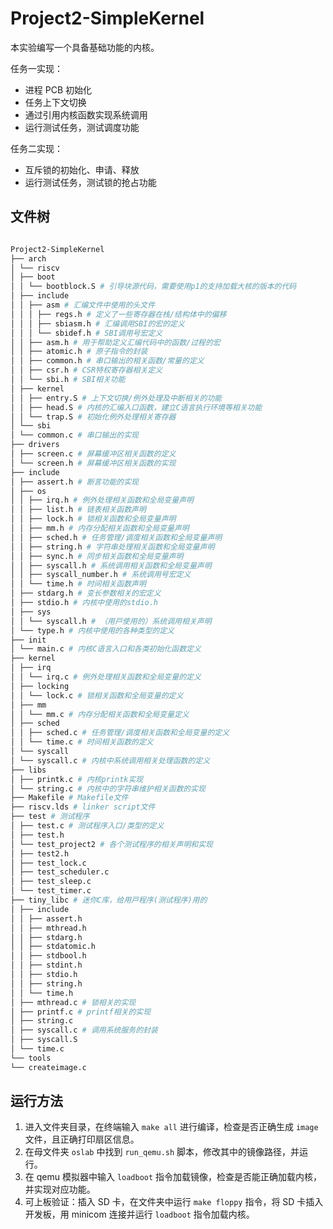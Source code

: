 # Project2-SimpleKernel

本实验编写一个具备基础功能的内核。

任务一实现：

* 进程 PCB 初始化
* 任务上下文切换
* 通过引用内核函数实现系统调用
* 运行测试任务，测试调度功能

任务二实现：

* 互斥锁的初始化、申请、释放
* 运行测试任务，测试锁的抢占功能

## 文件树

``` bash

Project2-SimpleKernel
├── arch
│ └── riscv
│ ├── boot
│ │ └── bootblock.S # 引导块源代码，需要使⽤p1的⽀持加载⼤核的版本的代码
│ ├── include
│ │ ├── asm # 汇编⽂件中使⽤的头⽂件
│ │ │ ├── regs.h # 定义了⼀些寄存器在栈/结构体中的偏移
│ │ │ ├── sbiasm.h # 汇编调⽤SBI的宏的定义
│ │ │ └── sbidef.h # SBI调⽤号宏定义
│ │ ├── asm.h # ⽤于帮助定义汇编代码中的函数/过程的宏
│ │ ├── atomic.h # 原⼦指令的封装
│ │ ├── common.h # 串⼝输出的相关函数/常量的定义
│ │ ├── csr.h # CSR特权寄存器相关定义
│ │ └── sbi.h # SBI相关功能
│ ├── kernel
│ │ ├── entry.S # 上下⽂切换/例外处理及中断相关的功能
│ │ ├── head.S # 内核的汇编⼊⼝函数，建⽴C语⾔执⾏环境等相关功能
│ │ └── trap.S # 初始化例外处理相关寄存器
│ └── sbi
│ └── common.c # 串⼝输出的实现
├── drivers
│ ├── screen.c # 屏幕缓冲区相关函数的定义
│ └── screen.h # 屏幕缓冲区相关函数的实现
├── include
│ ├── assert.h # 断⾔功能的实现
│ ├── os
│ │ ├── irq.h # 例外处理相关函数和全局变量声明
│ │ ├── list.h # 链表相关函数声明
│ │ ├── lock.h # 锁相关函数和全局变量声明
│ │ ├── mm.h # 内存分配相关函数和全局变量声明
│ │ ├── sched.h # 任务管理/调度相关函数和全局变量声明
│ │ ├── string.h # 字符串处理相关函数和全局变量声明
│ │ ├── sync.h # 同步相关函数和全局变量声明
│ │ ├── syscall.h # 系统调⽤相关函数和全局变量声明
│ │ ├── syscall_number.h # 系统调⽤号宏定义
│ │ └── time.h # 时间相关函数声明
│ ├── stdarg.h # 变⻓参数相关的宏定义
│ ├── stdio.h # 内核中使⽤的stdio.h
│ ├── sys
│ │ └── syscall.h # （⽤⼾使⽤的）系统调⽤相关声明
│ └── type.h # 内核中使⽤的各种类型的定义
├── init
│ └── main.c # 内核C语⾔⼊⼝和各类初始化函数定义
├── kernel
│ ├── irq
│ │ └── irq.c # 例外处理相关函数和全局变量的定义
│ ├── locking
│ │ └── lock.c # 锁相关函数和全局变量的定义
│ ├── mm
│ │ └── mm.c # 内存分配相关函数和全局变量定义
│ ├── sched
│ │ ├── sched.c # 任务管理/调度相关函数和全局变量的定义
│ │ └── time.c # 时间相关函数的定义
│ └── syscall
│ └── syscall.c # 内核中系统调⽤相关处理函数的定义
├── libs
│ ├── printk.c # 内核printk实现
│ └── string.c # 内核中的字符串维护相关函数的实现
├── Makefile # Makefile⽂件
├── riscv.lds # linker script⽂件
├── test # 测试程序
│ ├── test.c # 测试程序⼊⼝/类型的定义
│ ├── test.h
│ └── test_project2 # 各个测试程序的相关声明和实现
│ ├── test2.h
│ ├── test_lock.c
│ ├── test_scheduler.c
│ ├── test_sleep.c
│ └── test_timer.c
├── tiny_libc # 迷你C库，给⽤⼾程序(测试程序)⽤的
│ ├── include
│ │ ├── assert.h
│ │ ├── mthread.h
│ │ ├── stdarg.h
│ │ ├── stdatomic.h
│ │ ├── stdbool.h
│ │ ├── stdint.h
│ │ ├── stdio.h
│ │ ├── string.h
│ │ └── time.h
│ ├── mthread.c # 锁相关的实现
│ ├── printf.c # printf相关的实现
│ ├── string.c
│ ├── syscall.c # 调⽤系统服务的封装
│ ├── syscall.S
│ └── time.c
└── tools
└── createimage.c

```

## 运行方法

1. 进入文件夹目录，在终端输入 `make all` 进行编译，检查是否正确生成 `image` 文件，且正确打印扇区信息。
2. 在母文件夹 `oslab` 中找到 `run_qemu.sh` 脚本，修改其中的镜像路径，并运行。
3. 在 qemu 模拟器中输入 `loadboot` 指令加载镜像，检查是否能正确加载内核，并实现对应功能。
4. 可上板验证：插入 SD 卡，在文件夹中运行 `make floppy` 指令，将 SD 卡插入开发板，用 minicom 连接并运行 `loadboot` 指令加载内核。